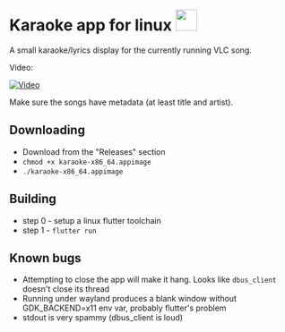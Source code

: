 # Karaoke app for linux <img src="https://github.com/Wazzaps/karaoke/blob/master/Karaoke.AppDir/karaoke.png?raw=true" height="38">

A small karaoke/lyrics display for the currently running VLC song.

Video:

[![Video](http://img.youtube.com/vi/ph0usWUUbZU/0.jpg)](http://www.youtube.com/watch?v=ph0usWUUbZU "Karaoke app for Linux")

Make sure the songs have metadata (at least title and artist).

## Downloading

- Download from the "Releases" section
- `chmod +x karaoke-x86_64.appimage`
- `./karaoke-x86_64.appimage`

## Building

- step 0 - setup a linux flutter toolchain
- step 1 - `flutter run`

## Known bugs

- Attempting to close the app will make it hang. Looks like `dbus_client` doesn't close its thread
- Running under wayland produces a blank window without GDK_BACKEND=x11 env var, probably flutter's problem
- stdout is very spammy (dbus_client is loud)
